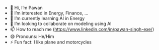 - 👋 Hi, I’m Pawan
- 👀 I’m interested in Energy, Finance, ...
- 🌱 I’m currently learning AI in Energy
- 💞️ I’m looking to collaborate on modeling using AI
- 📫 How to reach me (https://www.linkedin.com/in/pawan-singh-exe/)
- 😄 Pronouns: He/Him
- ⚡ Fun fact: I like plane and motorcycles

<!---
vidyut112/vidyut112 is a ✨ special ✨ repository because its `README.md` (this file) appears on your GitHub profile.
You can click the Preview link to take a look at your changes.
--->
